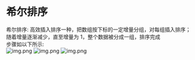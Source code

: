 # 希尔排序
希尔排序: 高效插入排序一种，把数组按下标的一定增量分组，对每组插入排序；随着增量逐渐减少，直至增量为 1，整个数据被分成一组，排序完成  
步骤如以下所示:  
![img.png](ShellSortOne.png)
![img.png](ShellSortTwo.png)
![img.png](ShellSortThree.png)